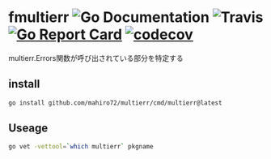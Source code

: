 # fmultierr ![Go Documentation](http://img.shields.io/badge/go-documentation-blue.svg?style=flat-square) ![Travis](https://img.shields.io/travis/mahiro72/fmultierr.svg?style=flat-square) [![Go Report Card](https://goreportcard.com/badge/github.com/mahiro72/fmultierr)](https://goreportcard.com/report/github.com/mahiro72/fmultierr) [![codecov](https://codecov.io/gh/mahiro72/fmultierr/branch/master/graph/badge.svg)](https://codecov.io/gh/mahiro72/fmultierr)


multierr.Errors関数が呼び出されている部分を特定する


## install

```sh
go install github.com/mahiro72/multierr/cmd/multierr@latest
```

## Useage

```sh
go vet -vettool=`which multierr` pkgname
```
